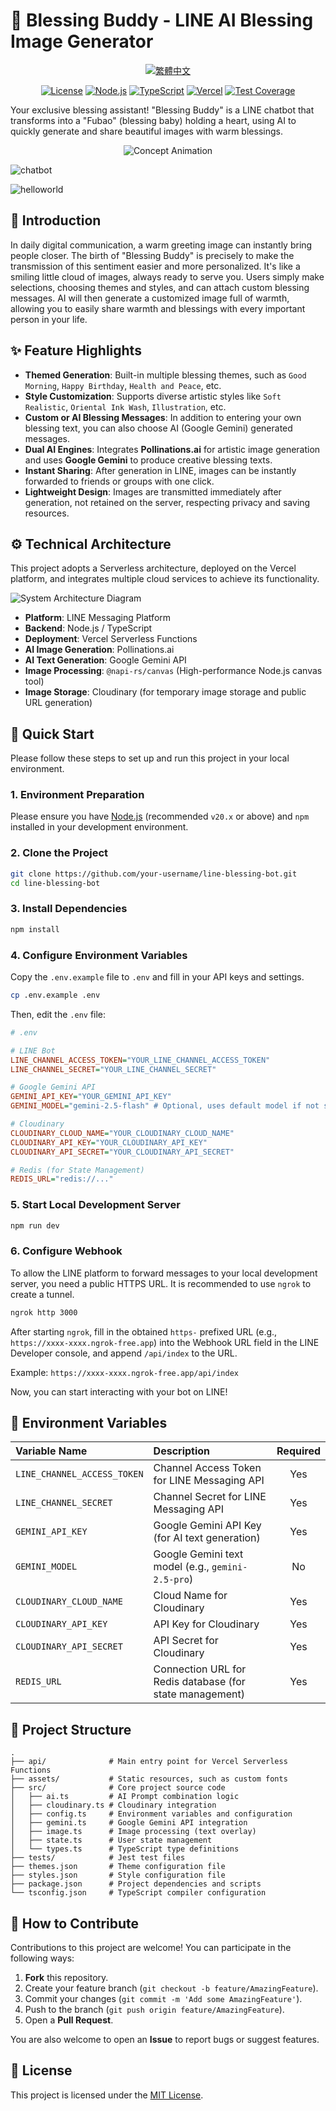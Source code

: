 # 💖 Blessing Buddy - LINE AI Blessing Image Generator

<p align="center"><a href="README.zh-TW.md"><img src="https://img.shields.io/badge/Change_language_to-繁體中文-blue" alt="繁體中文" /></a></p>

<p align="center">
  <a href="./LICENSE"><img src="https://img.shields.io/badge/license-MIT-green" alt="License" /></a>
  <a href="https://nodejs.org/"><img src="https://img.shields.io/badge/Node.js-20.x-blue.svg" alt="Node.js" /></a>
  <a href="https://www.typescriptlang.org/"><img src="https://img.shields.io/badge/TypeScript-5.x-blue.svg" alt="TypeScript" /></a>
  <a href="https://vercel.com/"><img src="https://img.shields.io/badge/Deploy-Vercel-black.svg" alt="Vercel" /></a>
  <a href="./coverage/lcov-report/index.html"><img src="https://img.shields.io/badge/coverage-91.55%25-brightgreen" alt="Test Coverage" /></a>
</p>

Your exclusive blessing assistant! "Blessing Buddy" is a LINE chatbot that transforms into a "Fubao" (blessing baby) holding a heart, using AI to quickly generate and share beautiful images with warm blessings.

<p align="center">
  <img src="./concept-video.gif" alt="Concept Animation" />
</p>

![chatbot](./chatbot.jpeg)

![helloworld](./helloworld.png)

## 👋 Introduction

In daily digital communication, a warm greeting image can instantly bring people closer. The birth of "Blessing Buddy" is precisely to make the transmission of this sentiment easier and more personalized. It's like a smiling little cloud of images, always ready to serve you. Users simply make selections, choosing themes and styles, and can attach custom blessing messages. AI will then generate a customized image full of warmth, allowing you to easily share warmth and blessings with every important person in your life.

## ✨ Feature Highlights

- **Themed Generation**: Built-in multiple blessing themes, such as `Good Morning`, `Happy Birthday`, `Health and Peace`, etc.
- **Style Customization**: Supports diverse artistic styles like `Soft Realistic`, `Oriental Ink Wash`, `Illustration`, etc.
- **Custom or AI Blessing Messages**: In addition to entering your own blessing text, you can also choose AI (Google Gemini) generated messages.
- **Dual AI Engines**: Integrates **Pollinations.ai** for artistic image generation and uses **Google Gemini** to produce creative blessing texts.
- **Instant Sharing**: After generation in LINE, images can be instantly forwarded to friends or groups with one click.
- **Lightweight Design**: Images are transmitted immediately after generation, not retained on the server, respecting privacy and saving resources.

## ⚙️ Technical Architecture

This project adopts a Serverless architecture, deployed on the Vercel platform, and integrates multiple cloud services to achieve its functionality.

![System Architecture Diagram](./line-blessing-bot-system-architecture.png)

- **Platform**: LINE Messaging Platform
- **Backend**: Node.js / TypeScript
- **Deployment**: Vercel Serverless Functions
- **AI Image Generation**: Pollinations.ai
- **AI Text Generation**: Google Gemini API
- **Image Processing**: `@napi-rs/canvas` (High-performance Node.js canvas tool)
- **Image Storage**: Cloudinary (for temporary image storage and public URL generation)

## 🚀 Quick Start

Please follow these steps to set up and run this project in your local environment.

### 1. Environment Preparation

Please ensure you have [Node.js](https://nodejs.org/) (recommended `v20.x` or above) and `npm` installed in your development environment.

### 2. Clone the Project

```bash
git clone https://github.com/your-username/line-blessing-bot.git
cd line-blessing-bot
```

### 3. Install Dependencies

```bash
npm install
```

### 4. Configure Environment Variables

Copy the `.env.example` file to `.env` and fill in your API keys and settings.

```bash
cp .env.example .env
```

Then, edit the `.env` file:

```ini
# .env

# LINE Bot
LINE_CHANNEL_ACCESS_TOKEN="YOUR_LINE_CHANNEL_ACCESS_TOKEN"
LINE_CHANNEL_SECRET="YOUR_LINE_CHANNEL_SECRET"

# Google Gemini API
GEMINI_API_KEY="YOUR_GEMINI_API_KEY"
GEMINI_MODEL="gemini-2.5-flash" # Optional, uses default model if not set

# Cloudinary
CLOUDINARY_CLOUD_NAME="YOUR_CLOUDINARY_CLOUD_NAME"
CLOUDINARY_API_KEY="YOUR_CLOUDINARY_API_KEY"
CLOUDINARY_API_SECRET="YOUR_CLOUDINARY_API_SECRET"

# Redis (for State Management)
REDIS_URL="redis://..."
```

### 5. Start Local Development Server

```bash
npm run dev
```

### 6. Configure Webhook

To allow the LINE platform to forward messages to your local development server, you need a public HTTPS URL. It is recommended to use `ngrok` to create a tunnel.

```bash
ngrok http 3000
```

After starting `ngrok`, fill in the obtained `https-` prefixed URL (e.g., `https://xxxx-xxxx.ngrok-free.app`) into the Webhook URL field in the LINE Developer console, and append `/api/index` to the URL.

Example: `https://xxxx-xxxx.ngrok-free.app/api/index`

Now, you can start interacting with your bot on LINE!

## 📝 Environment Variables

| Variable Name               | Description                                              | Required |
| :-------------------------- | :------------------------------------------------------- | :------: |
| `LINE_CHANNEL_ACCESS_TOKEN` | Channel Access Token for LINE Messaging API              |    Yes   |
| `LINE_CHANNEL_SECRET`       | Channel Secret for LINE Messaging API                    |    Yes   |
| `GEMINI_API_KEY`            | Google Gemini API Key (for AI text generation)           |    Yes   |
| `GEMINI_MODEL`              | Google Gemini text model (e.g., `gemini-2.5-pro`)        |    No    |
| `CLOUDINARY_CLOUD_NAME`     | Cloud Name for Cloudinary                                |    Yes   |
| `CLOUDINARY_API_KEY`        | API Key for Cloudinary                                   |    Yes   |
| `CLOUDINARY_API_SECRET`     | API Secret for Cloudinary                                |    Yes   |
| `REDIS_URL`                 | Connection URL for Redis database (for state management) |    Yes   |

## 📂 Project Structure

```
.
├── api/              # Main entry point for Vercel Serverless Functions
├── assets/           # Static resources, such as custom fonts
├── src/              # Core project source code
│   ├── ai.ts         # AI Prompt combination logic
│   ├── cloudinary.ts # Cloudinary integration
│   ├── config.ts     # Environment variables and configuration
│   ├── gemini.ts     # Google Gemini API integration
│   ├── image.ts      # Image processing (text overlay)
│   ├── state.ts      # User state management
│   └── types.ts      # TypeScript type definitions
├── tests/            # Jest test files
├── themes.json       # Theme configuration file
├── styles.json       # Style configuration file
├── package.json      # Project dependencies and scripts
└── tsconfig.json     # TypeScript compiler configuration
```

## 🤝 How to Contribute

Contributions to this project are welcome! You can participate in the following ways:

1.  **Fork** this repository.
2.  Create your feature branch (`git checkout -b feature/AmazingFeature`).
3.  Commit your changes (`git commit -m 'Add some AmazingFeature'`).
4.  Push to the branch (`git push origin feature/AmazingFeature`).
5.  Open a **Pull Request**.

You are also welcome to open an **Issue** to report bugs or suggest features.

## 📄 License

This project is licensed under the [MIT License](./LICENSE).
